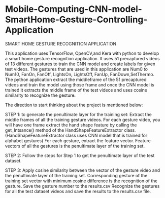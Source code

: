 # Mobile-Computing-CNN-model-SmartHome-Gesture-Controlling-Application

SMART HOME GESTURE RECOGNITION APPLICATION

This application uses TensorFlow, OpenCV,and Kera with python to develop a smart home gesture recognition application. It uses 51 precaptured videos of 13 different gestures to train the CNN model and create labels for given test videos.  The gestures that are used in this application are Num0 to Num10, FanOn, FanOff, LightsOn, LightsOff, FanUp, FanDown,SetThermo.  The python application extract the middleframe of the 51 precaptured videos and train the model using those frame and once the CNN model is trained it extracts the middle frame of the test videos and uses cosine similarity to recognize the gesture. 

The direction to start thinking about the project is mentioned below: 

STEP 1: to generate the penultimate layer for the training set:  Extract the middle frames of all the training gesture videos.  For each gesture video, you will have one frame extract the hand shape feature by calling the get_Intsance() method of the HandShapeFeatureExtractor class. (HandShapeFeatureExtractor class uses CNN model that is trained for alphabet gestures)  For each gesture, extract the feature vector.  Feature vectors of all the gestures is the penultimate layer of the training set. 

STEP 2: Follow the steps for Step 1 to get the penultimate layer of the test dataset.

STEP 3:   Apply cosine similarity between the vector of the gesture video and the penultimate layer of the training set. Corresponding gesture of the training set vector with minimum cosine difference is the recognition of the gesture.  Save the gesture number to the results.csv  Recognize the gestures for all the test dataset videos and save the results to the results.csv file.
